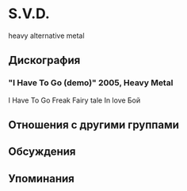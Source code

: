 # S.V.D.

heavy alternative metal

## Дискография

### "I Have To Go (demo)" 2005, Heavy Metal

I Have To Go
Freak 
Fairy tale
In love 
Бой


## Отношения с другими группами


## Обсуждения


## Упоминания

